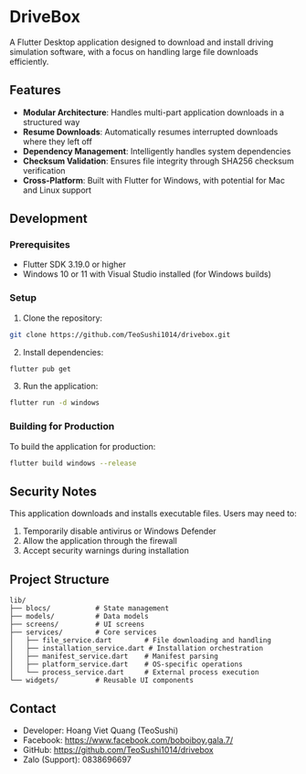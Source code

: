 # DriveBox

A Flutter Desktop application designed to download and install driving simulation software, with a focus on handling large file downloads efficiently.

## Features

- **Modular Architecture**: Handles multi-part application downloads in a structured way
- **Resume Downloads**: Automatically resumes interrupted downloads where they left off
- **Dependency Management**: Intelligently handles system dependencies
- **Checksum Validation**: Ensures file integrity through SHA256 checksum verification
- **Cross-Platform**: Built with Flutter for Windows, with potential for Mac and Linux support

## Development

### Prerequisites

- Flutter SDK 3.19.0 or higher
- Windows 10 or 11 with Visual Studio installed (for Windows builds)

### Setup

1. Clone the repository:
```bash
git clone https://github.com/TeoSushi1014/drivebox.git
```

2. Install dependencies:
```bash
flutter pub get
```

3. Run the application:
```bash
flutter run -d windows
```

### Building for Production

To build the application for production:

```bash
flutter build windows --release
```

## Security Notes

This application downloads and installs executable files. Users may need to:

1. Temporarily disable antivirus or Windows Defender
2. Allow the application through the firewall
3. Accept security warnings during installation

## Project Structure

```
lib/
├── blocs/           # State management
├── models/          # Data models
├── screens/         # UI screens
├── services/        # Core services
│   ├── file_service.dart        # File downloading and handling
│   ├── installation_service.dart # Installation orchestration
│   ├── manifest_service.dart    # Manifest parsing
│   ├── platform_service.dart    # OS-specific operations
│   └── process_service.dart     # External process execution
└── widgets/         # Reusable UI components
```

## Contact

- Developer: Hoang Viet Quang (TeoSushi)
- Facebook: https://www.facebook.com/boboiboy.gala.7/
- GitHub: https://github.com/TeoSushi1014/drivebox
- Zalo (Support): 0838696697 